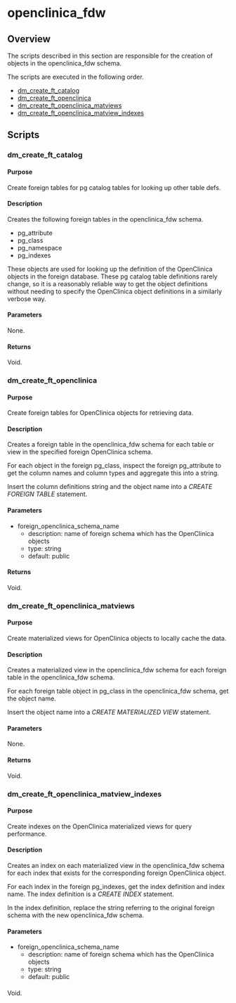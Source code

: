 # openclinica_fdw

## Overview
The scripts described in this section are responsible for the creation of 
objects in the openclinica_fdw schema. 

The scripts are executed in the following order.

- [dm_create_ft_catalog](#dm_create_ft_catalog)
- [dm_create_ft_openclinica](#dm_create_ft_openclinica)
- [dm_create_ft_openclinica_matviews](#dm_create_ft_openclinica_matviews)
- [dm_create_ft_openclinica_matview_indexes](#dm_create_ft_openclinica_matview_indexes)

## Scripts

### dm_create_ft_catalog

#### Purpose
Create foreign tables for pg catalog tables for looking up other table defs.

#### Description
Creates the following foreign tables in the openclinica_fdw schema.

- pg_attribute
- pg_class
- pg_namespace
- pg_indexes

These objects are used for looking up the definition of the OpenClinica objects
in the foreign database. These pg catalog table definitions rarely change, so it
is a reasonably reliable way to get the object definitions without needing to
specify the OpenClinica object definitions in a similarly verbose way.

#### Parameters
None.

#### Returns
Void.

### dm_create_ft_openclinica

#### Purpose
Create foreign tables for OpenClinica objects for retrieving data.

#### Description
Creates a foreign table in the openclinica_fdw schema for each table or view in
the specified foreign OpenClinica schema.

For each object in the foreign pg_class, inspect the foreign pg_attribute to get
the column names and column types and aggregate this into a string. 

Insert the column definitions string and the object name into a 
*CREATE FOREIGN TABLE* statement.

#### Parameters
- foreign_openclinica_schema_name
  - description: name of foreign schema which has the OpenClinica objects
  - type: string
  - default: public

#### Returns
Void.

### dm_create_ft_openclinica_matviews

#### Purpose
Create materialized views for OpenClinica objects to locally cache the data.

#### Description
Creates a materialized view in the openclinica_fdw schema for each foreign table
in the openclinica_fdw schema.

For each foreign table object in pg_class in the openclinica_fdw schema, get the
object name.

Insert the object name into a *CREATE MATERIALIZED VIEW* statement.

#### Parameters
None.

#### Returns
Void.

### dm_create_ft_openclinica_matview_indexes

#### Purpose
Create indexes on the OpenClinica materialized views for query performance.

#### Description
Creates an index on each materialized view in the openclinica_fdw schema for
each index that exists for the corresponding foreign OpenClinica object.

For each index in the foreign pg_indexes, get the index definition and index 
name. The index definition is a *CREATE INDEX* statement.

In the index definition, replace the string referring to the original foreign
schema with the new openclinica_fdw schema.

#### Parameters
- foreign_openclinica_schema_name
  - description: name of foreign schema which has the OpenClinica objects
  - type: string
  - default: public

####
Void.